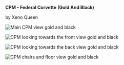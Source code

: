 **CPM - Federal Corvette (Gold And Black)**

by Xeno Queen

![Main CPM view gold and black](https://user-images.githubusercontent.com/69336657/213742837-0ec07d1c-84d0-4b83-a94c-3e0546db2610.JPG)

![CPM looking towards the front view gold and black](https://user-images.githubusercontent.com/69336657/213742883-7b6331cb-bda7-4f92-a206-7418a3f9d316.JPG)

![CPM looking towards the back view gold and black](https://user-images.githubusercontent.com/69336657/213742913-a477b2db-780a-4837-9d3a-86a81c46a184.JPG)

![CPM chairs and floor view gold and black](https://user-images.githubusercontent.com/69336657/213742953-37807bb9-e634-4d52-be98-7756a9c334dd.JPG)
